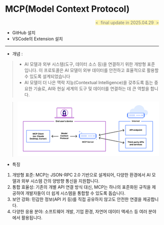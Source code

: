# MCP(Model Context Protocol)
<div align="right">
<span style="color:#808080; background-color:#fff5b1">&lt;&nbsp; final update in 2025.04.29 &nbsp;&gt;</span>
</div>

- GitHub 설치
- VSCode의 Extension 설치

---
- 개념 :
> - AI 모델과 외부 시스템(도구, 데이터 소스 등)을 연결하기 위한 개방형 표준입니다. 이 프로토콜은 AI 모델이 외부 데이터를 안전하고 효율적으로 활용할 수 있도록 설계되었습니다
> - AI 모델이 더 나은 맥락 지능(Contextual Intelligence)을 갖추도록 돕는 중요한 기술로, AI와 현실 세계의 도구 및 데이터를 연결하는 데 큰 역할을 합니다. 

> ![MCP의 기본구조](../images/s101_mcp_01.png)

- 특징
<ol>
    <li> 개방형 표준: MCP는 JSON-RPC 2.0 기반으로 설계되어, 다양한 환경에서 AI 모델과 외부 시스템 간의 양방향 통신을 지원합니다.
    <li> 통합 효율성: 기존의 개별 API 연결 방식 대신, MCP는 하나의 표준화된 규칙을 제공하여 개발자들이 더 쉽게 시스템을 통합할 수 있도록 돕습니다.
    <li> 보안 강화: 민감한 정보(API 키 등)를 직접 공유하지 않고도 안전한 연결을 제공합니다.
    <li> 다양한 응용 분야: 소프트웨어 개발, 기업 환경, 자연어 데이터 액세스 등 여러 분야에서 활용됩니다.
</ol>


